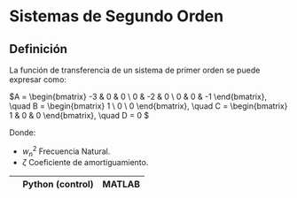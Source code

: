 # Sistemas de Segundo Orden
## Definición
La función de transferencia de un sistema de primer orden se puede expresar como:

$A = \begin{bmatrix}
-3 & 0 & 0 \\
0 & -2 & 0 \\
0 & 0 & -1
\end{bmatrix},
\quad
B = \begin{bmatrix}
1 \\
0 \\
0
\end{bmatrix},
\quad
C = \begin{bmatrix}
1 & 0 & 0
\end{bmatrix},
\quad
D = 0
$

Donde:
- $w_n^2$ Frecuencia Natural.
- $\zeta$ Coeficiente de amortiguamiento.

|                         | Python (control)                         | MATLAB                              |
|-------------------------|------------------------------------------|-------------------------------------|
